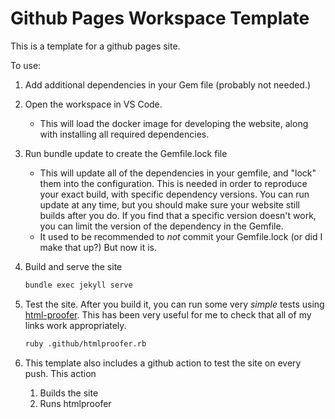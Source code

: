 # Github Pages Workspace Template

This is a template for a github pages site.  

To use:

1. Add additional dependencies in your Gem file (probably not needed.)
2. Open the workspace in VS Code.
   - This will load the docker image for developing the website, along with installing all required dependencies.
3. Run bundle update to create the Gemfile.lock file
   - This will update all of the dependencies in your gemfile, and "lock" them into the configuration.  This is needed in order to reproduce your exact build, with specific dependency versions. You can run update at any time, but you should make sure your website still builds after you do.  If you find that a specific version doesn't work, you can limit the version of the dependency in the Gemfile.
   - It used to be recommended to _not_ commit your Gemfile.lock (or did I make that up?) But now it is.
4. Build and serve the site

    ```bash
    bundle exec jekyll serve
    ```

5. Test the site.  After you build it, you can run some very _simple_ tests using [html-proofer](https://github.com/gjtorikian/html-proofer).  This has been very useful for me to check that all of my links work appropriately.

    ```bash
    ruby .github/htmlproofer.rb
    ```

6. This template also includes a github action to test the site on every push.  This action
   1. Builds the site
   2. Runs htmlproofer
